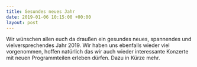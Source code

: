 ```yaml
---
title: Gesundes neues Jahr
date: 2019-01-06 10:15:00 +00:00
layout: post
---
```


Wir wünschen allen euch da draußen ein gesundes neues, spannendes und vielversprechendes Jahr 2019. Wir haben uns ebenfalls wieder viel vorgenommen, hoffen natürlich das wir auch wieder interessante Konzerte mit neuen Programmteilen erleben dürfen. Dazu in Kürze mehr.


